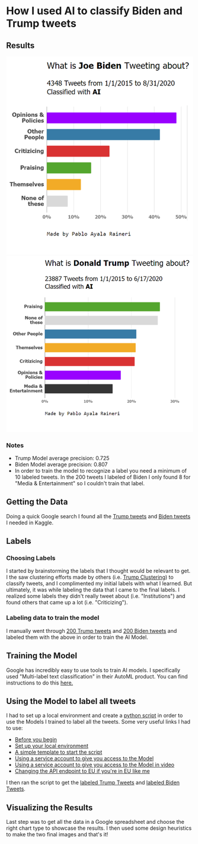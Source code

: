 # How I used AI to classify Biden and Trump tweets

## Results

![](https://raw.githubusercontent.com/Paulocochile/profilebreakdown/main/BidenR.PNG)
![](https://raw.githubusercontent.com/Paulocochile/profilebreakdown/main/TrumpR.PNG)

### Notes

- Trump Model average precision: 0.725
- Biden Model average precision: 0.807
- In order to train the model to recognize a label you need a minimum of 10 labeled tweets. In the 200 tweets I labeled of Biden I only found 8 for "Media & Entertainment" so I couldn't train that label.  

## Getting the Data

Doing a quick Google search I found all the [Trump tweets](https://www.kaggle.com/austinreese/trump-tweets?select=realdonaldtrump.csv) and [Biden tweets](https://www.kaggle.com/rohanrao/joe-biden-tweets) I needed in Kaggle.


## Labels

### Choosing Labels

I started by brainstorming the labels that I thought would be relevant to get.
I the saw clustering efforts made by others (i.e. [Trump Clustering](https://www.kaggle.com/wordcards/trump-tweets-clustering)) to classify tweets, and I complimented my initial labels with what I learned.
But ultimately, it was while labeling the data that I came to the final labels. I realized some labels they didn't really tweet about (i.e. "Institutions") and found others that came up a lot (i.e. "Criticizing").

### Labeling data to train the model

I manually went through [200 Trump tweets](https://raw.githubusercontent.com/Paulocochile/profilebreakdown/main/TrumpTrainingData.csv) and [200 Biden tweets](https://raw.githubusercontent.com/Paulocochile/profilebreakdown/main/BidenTrainingData.csv) and labeled them with the above in order to train the AI Model.

## Training the Model

Google has incredibly easy to use tools to train AI models. I specifically used "Multi-label text classification" in their AutoML product.
You can find instructions to do this [here.](https://medium.com/voice-tech-podcast/auto-text-classification-using-googles-automl-80f151ffa176)

## Using the Model to label all tweets

I had to set up a local environment and create a [python script](https://raw.githubusercontent.com/Paulocochile/profilebreakdown/main/predict.py) in order to use the Models I trained to label all the tweets. Some very useful links I had to use:

- [Before you begin](https://cloud.google.com/natural-language/automl/docs/before-you-begin?_ga=2.117550720.-828033756.1603643984)
- [Set up your local environment](https://cloud.google.com/python/setup#linux)
- [A simple template to start the script](https://cloud.google.com/natural-language/automl/docs/predict)
- [Using a service account to give you access to the Model](https://cloud.google.com/iam/docs/creating-managing-service-accounts#iam-service-accounts-create-python)
- [Using a service account to give you access to the Model in video](https://www.youtube.com/watch?v=tSnzoW4RlaQ&ab_channel=GoogleCloudPlatform)
- [Changing the API endpoint to EU if you're in EU like me](https://cloud.google.com/natural-language/automl/docs/locations)

I then ran the script to get the [labeled Trump Tweets](https://raw.githubusercontent.com/Paulocochile/profilebreakdown/main/Trumpoutput.csv) and [labeled Biden Tweets](https://raw.githubusercontent.com/Paulocochile/profilebreakdown/main/Bidenoutput.csv).

## Visualizing the Results

Last step was to get all the data in a Google spreadsheet and choose the right chart type to showcase the results. I then used some design heuristics to make the two final images and that's it!
